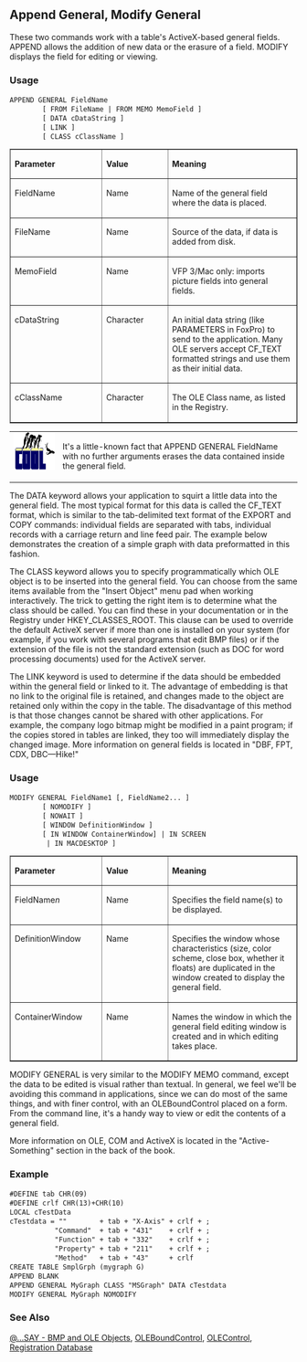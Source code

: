 ## Append General, Modify General

These two commands work with a table's ActiveX-based general fields. APPEND allows the addition of new data or the erasure of a field. MODIFY displays the field for editing or viewing.

### Usage

```foxpro
APPEND GENERAL FieldName
        [ FROM FileName | FROM MEMO MemoField ]
        [ DATA cDataString ]
        [ LINK ]
        [ CLASS cClassName ]
```
<table border cellspacing=0 cellpadding=0 width=100%>
<tr>
  <td width=32% valign=top>
  <p><b>Parameter</b></p>
  </td>
  <td width=23% valign=top>
  <p><b>Value</b></p>
  </td>
  <td width=45% valign=top>
  <p><b>Meaning</b></p>
  </td>
 </tr>
<tr>
  <td width=32% valign=top>
  <p>FieldName</p>
  </td>
  <td width=23% valign=top>
  <p>Name</p>
  </td>
  <td width=45% valign=top>
  <p>Name of the general field where the data is placed.</p>
  </td>
 </tr>
<tr>
  <td width=32% valign=top>
  <p>FileName</p>
  </td>
  <td width=23% valign=top>
  <p>Name</p>
  </td>
  <td width=45% valign=top>
  <p>Source of the data, if data is added from disk.</p>
  </td>
 </tr>
<tr>
  <td width=32% valign=top>
  <p>MemoField</p>
  </td>
  <td width=23% valign=top>
  <p>Name</p>
  </td>
  <td width=45% valign=top>
  <p>VFP 3/Mac only: imports picture fields into general fields.</p>
  </td>
 </tr>
<tr>
  <td width=32% valign=top>
  <p>cDataString</p>
  </td>
  <td width=23% valign=top>
  <p>Character</p>
  </td>
  <td width=45% valign=top>
  <p>An initial data string (like PARAMETERS in FoxPro) to send to the application. Many OLE servers accept CF_TEXT formatted strings and use them as their initial data.</p>
  </td>
 </tr>
<tr>
  <td width=32% valign=top>
  <p>cClassName</p>
  </td>
  <td width=23% valign=top>
  <p>Character</p>
  </td>
  <td width=45% valign=top>
  <p>The OLE Class name, as listed in the Registry.</p>
  </td>
 </tr>
</table>

<table border=0 cellspacing=0 cellpadding=0 width=100%>
<tr>
  <td width=17% valign=top>
<img width=114 height=66 src="cool.gif"></p>
  </td>
  <td width=83%>
  <p>It's a little-known fact that APPEND GENERAL FieldName with no further arguments erases the data contained inside the general field.</p>
  </td>
 </tr>
</table>

The DATA keyword allows your application to squirt a little data into the general field. The most typical format for this data is called the CF_TEXT format, which is similar to the tab-delimited text format of the EXPORT and COPY commands: individual fields are separated with tabs, individual records with a carriage return and line feed pair. The example below demonstrates the creation of a simple graph with data preformatted in this fashion.

The CLASS keyword allows you to specify programmatically which OLE object is to be inserted into the general field. You can choose from the same items available from the "Insert Object" menu pad when working interactively. The trick to getting the right item is to determine what the class should be called. You can find these in your documentation or in the Registry under HKEY_CLASSES_ROOT. This clause can be used to override the default ActiveX server if more than one is installed on your system (for example, if you work with several programs that edit BMP files) or if the extension of the file is not the standard extension (such as DOC for word processing documents) used for the ActiveX server.

The LINK keyword is used to determine if the data should be embedded within the general field or linked to it. The advantage of embedding is that no link to the original file is retained, and changes made to the object are retained only within the copy in the table. The disadvantage of this method is that those changes cannot be shared with other applications. For example, the company logo bitmap might be modified in a paint program; if the copies stored in tables are linked, they too will immediately display the changed image. More information on general fields is located in "DBF, FPT, CDX, DBC&mdash;Hike!"

### Usage

```foxpro
MODIFY GENERAL FieldName1 [, FieldName2... ]
        [ NOMODIFY ]
        [ NOWAIT ]
        [ WINDOW DefinitionWindow ]
        [ IN WINDOW ContainerWindow] | IN SCREEN
         | IN MACDESKTOP ]
```
<table border cellspacing=0 cellpadding=0 width=100%>
<tr>
  <td width=32% valign=top>
  <p><b>Parameter</b></p>
  </td>
  <td width=23% valign=top>
  <p><b>Value</b></p>
  </td>
  <td width=45% valign=top>
  <p><b>Meaning</b></p>
  </td>
 </tr>
<tr>
  <td width=32% valign=top>
  <p>FieldName<i>n</i></p>
  </td>
  <td width=23% valign=top>
  <p>Name</p>
  </td>
  <td width=45% valign=top>
  <p>Specifies the field name(s) to be displayed.</p>
  </td>
 </tr>
<tr>
  <td width=32% valign=top>
  <p>DefinitionWindow</p>
  </td>
  <td width=23% valign=top>
  <p>Name</p>
  </td>
  <td width=45% valign=top>
  <p>Specifies the window whose characteristics (size, color scheme, close box, whether it floats) are duplicated in the window created to display the general field.</p>
  </td>
 </tr>
<tr>
  <td width=32% valign=top>
  <p>ContainerWindow</p>
  </td>
  <td width=23% valign=top>
  <p>Name</p>
  </td>
  <td width=45% valign=top>
  <p>Names the window in which the general field editing window is created and in which editing takes place.</p>
  </td>
 </tr>
</table>

MODIFY GENERAL is very similar to the MODIFY MEMO command, except the data to be edited is visual rather than textual. In general, we feel we'll be avoiding this command in applications, since we can do most of the same things, and with finer control, with an OLEBoundControl placed on a form. From the command line, it's a handy way to view or edit the contents of a general field.

More information on OLE, COM and ActiveX is located in the "Active-Something" section in the back of the book.

### Example

```foxpro
#DEFINE tab CHR(09)
#DEFINE crlf CHR(13)+CHR(10)
LOCAL cTestData
cTestdata = ""        + tab + "X-Axis" + crlf + ;
           "Command"  + tab + "431"    + crlf + ;
           "Function" + tab + "332"    + crlf + ;
           "Property" + tab + "211"    + crlf + ;
           "Method"   + tab + "43"     + crlf
CREATE TABLE SmplGrph (mygraph G)
APPEND BLANK
APPEND GENERAL MyGraph CLASS "MSGraph" DATA cTestdata
MODIFY GENERAL MyGraph NOMODIFY
```
### See Also

[@...SAY - BMP and OLE Objects](s4g296.md), [OLEBoundControl](s4g518.md), [OLEControl](s4g518.md), [Registration Database](s4g300.md)